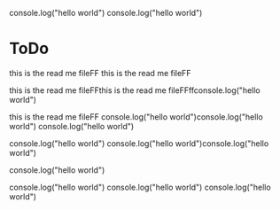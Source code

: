 console.log("hello world")
console.log("hello world")
# ToDo
this is the read me fileFF
this is the read me fileFF

this is the read me fileFFthis is the read me fileFFffconsole.log("hello world")

this is the read me fileFF
console.log("hello world")console.log("hello world")
console.log("hello world")


console.log("hello world")
console.log("hello world")console.log("hello world")

console.log("hello world")


console.log("hello world")
console.log("hello world")
console.log("hello world")
